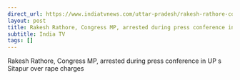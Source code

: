 ```yaml
---
direct_url: https://www.indiatvnews.com/uttar-pradesh/rakesh-rathore-congress-mp-arrested-in-rape-case-uttar-pradesh-sitapur-wad-in-middle-of-press-conference-latest-updates-2025-01-30-973798
layout: post
title: Rakesh Rathore, Congress MP, arrested during press conference in UP s Sitapur over rape charges
subtitle: India TV
tags: []
---
```


Rakesh Rathore, Congress MP, arrested during press conference in UP s Sitapur over rape charges
